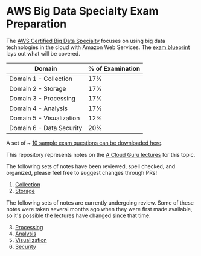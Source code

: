 # AWS Big Data Specialty Exam Preparation

The [AWS Certified Big Data Specialty](https://aws.amazon.com/certification/certified-big-data-specialty/) focuses on using big data technologies in the cloud with Amazon Web Services.  The [exam blueprint](https://d0.awsstatic.com/training-and-certification/docs-bigdata-spec/AWS_Certified_Big_Data_Specialty_Blueprint.pdf) lays out what will be covered.

Domain | % of Examination
-------|-------------------
Domain 1 - Collection | 17%
Domain 2 - Storage | 17%
Domain 3 - Processing | 17%
Domain 4 - Analysis | 17%
Domain 5 - Visualization | 12%
Domain 6 - Data Security | 20%

A set of ~ [10 sample exam questions can be downloaded here](https://d0.awsstatic.com/training-and-certification/docs-bigdata-spec/AWS_Certified_Big_Data_Specialty_SampleExam.pdf).

This repository represents notes on the [A Cloud Guru lectures](https://acloud.guru/learn/aws-certified-big-data-specialty) for this topic.

The following sets of notes have been reviewed, spell checked, and organized, please feel free to suggest changes through PRs!

1. [Collection](Domain_1_-_Collection/README.md)
1. [Storage](Domain_2_-_Storage/README.md)

The following sets of notes are currently undergoing review.  Some of these notes were taken several months ago when they were first made available, so it's possible the lectures have changed since that time:

3. [Processing](Domain_3_-_Processing/README.md)
4. [Analysis](Domain_4_-_Analysis/README.md)
5. [Visualization](Domain_5_-_Visualization/README.md)
6. [Security](Domain_6_-_Security/README.md)

